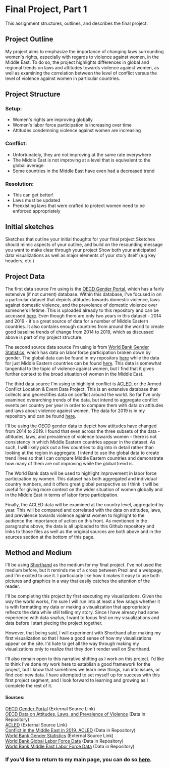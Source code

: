 # Final Project, Part 1
This assignment structures, outlines, and describes the final project.

## Project Outline
My project aims to emphasize the importance of changing laws surrounding women's rights, especially with regards to violence against women, in the Middle East. To do so, the project highlights differences in global and regional trends on laws and attitudes towards violence against women, as well as examining the correlation between the level of conflict versus the level of violence against women in particular countries. 

## Project Structure
### Setup: 
- Women's rights are improving globally
- Women's labor force participation is increasing over time
- Attitudes condemning violence against women are increasing 
### Conflict: 
- Unfortunately, they are not improving at the same rate everywhere
- The Middle East is not improving at a level that is equivalent to the global average
- Some countries in the Middle East have even had a decreased trend 
### Resolution: 
- This can get better! 
- Laws must be updated 
- Preexisting laws that were crafted to protect women need to be enforced appropriately

## Initial sketches
Sketches that outline your initial thoughts for your final project
Sketches should mimic aspects of your outline, and build on the resounding message you want to make clear through your project
Show both your anticipated data visualizations as well as major elements of your story itself (e.g key headers, etc.)

## Project Data
The first data source I'm using is the [OECD Gender Portal](https://www.oecd.org/gender/data/), which has a fairly extensive (if not current) database. Within this database, I've focused in on a particular dataset that depicts attitudes towards domestic violence, laws against domestic violence, and the prevolence of domestic violence over someone's lifetime. This is uploaded already to this repository and can be accessed [here](Gen_Vio_Data_OECD.csv). Even though there are only two years in this dataset - 2014 and 2019 - it's a great source of data for a number of Middle Eastern countries. It also contains enough countries from around the world to create good baseline trends of change from 2014 to 2019, which as discussed above is part of my project structure.

The second source data source I'm using is from [World Bank Gender Statistics](https://databank.worldbank.org/source/gender-statistics/), which has data on labor force participation broken down by gender. The global data can be found in my repository [here](labor_force_global.csv) while the data for just Middle Eastern countries can be found [here](labor_force_me.csv). This data is somewhat tangential to the topic of violence against women, but I find that it gives further context to the broad situation of women in the Middle East. 

The third data source I'm using to highlight conflict is [ACLED](https://acleddata.com/#/dashboard), or the Armed Conflict Location & Event Data Project. This is an extensive database that collects and georectifies data on conflict around the world. So far I've only examined overarching trends of the data, but intend to aggregate conflict events per country per year in order to compare them with data on attitudes and laws about violence against women. The data for 2019 is in my repository and can be found [here](acled_me_2019.csv).

I'll be using the OECD gender data to depict how attitudes have changed from 2014 to 2019. I found that even across the three subsets of the data - attitudes, laws, and prevalence of violence towards women - there is not consistency in which Middle Eastern countries appear in the dataset. As such, I will likely pick out a few countries to dig into in detail rather than looking at the region in aggregate. I intend to use the global data to create trend lines so that I can compare Middle Eastern countries and demonstrate how many of them are not improving while the global trend is.

The World Bank data will be used to highlight improvement in labor force participation by women. This dataset has both aggregated and individual country numbers, and it offers great global perspective so I think it will be useful for giving more context on the wider situation of women globally and in the Middle East in terms of labor force participation. 

Finally, the ACLED data will be examined at the country level, aggregated by year. This will be compared and correlated with the data on attitudes, laws, and prevalence towards violence against women to highlight to the audience the importance of action on this front. As mentioned in the paragraphs above, the data is all uploaded to this Github repository and links to those files as well as the original sources are both above and in the sources section at the bottom of this page.

## Method and Medium
I'll be using [Shorthand](https://shorthand.com) as the medium for my final project. I've not used the medium before, but it reminds me of a cross between Prezi and a webpage, and I'm excited to use it. I particularly like how it makes it easy to use both pictures and graphics in a way that easily catches the attention of the reader.

I'll be completing this project by first executing my visualizations. Given the way the world works, I'm sure I will run into at least a few snags whether it is with formatting my data or making a visualization that appropriately reflects the data while still telling my story. Since I have already had some experience with data snafus, I want to focus first on my visualizations and data before I start piecing the project together.

However, that being said, I will experiment with Shorthand after making my first visualization so that I have a good sense of how my visualizations appear on the site. I'd hate to get all the way through making my visualizations only to realize that they don't render well on Shorthand.

I'll also remain open to this narrative shifting as I work on this project. I'd like to think I've done my work here to establish a good framework for the project, but I know that sometimes we learn new things, run into issues, or find cool new data. I have attempted to set myself up for success with this first project segment, and I look forward to learning and growing as I complete the rest of it.


#### Sources:
[OECD Gender Portal](https://www.oecd.org/gender/data/) (External Source Link)
<br>
[OECD Data on Attitudes, Laws, and Prevalence of Violence](Gen_Vio_Data_OECD.csv) (Data in Repository)
<br>
[ACLED](https://acleddata.com/#/dashboard) (External Source Link)
<br>
[Conflict in the Middle East in 2019, ACLED](acled_me_2019.csv) (Data in Repository)
<br>
[World Bank Gender Statistics](https://databank.worldbank.org/source/gender-statistics/) (External Source Link)
<br>
[World Bank Global Labor Force Data](labor_force_global.csv) (Data in Repository)
<br>
[World Bank Middle East Labor Force Data](labor_force_me.csv) (Data in Repository)


### If you'd like to return to my main page, you can do so [here](/README.md).
